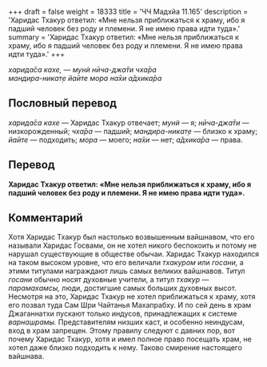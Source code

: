 +++
draft = false
weight = 18333
title = 'ЧЧ Мадхйа 11.165'
description = 'Харидас Тхакур ответил: «Мне нельзя приближаться к храму, ибо я падший человек без роду и племени. Я не имею права идти туда».'
summary = 'Харидас Тхакур ответил: «Мне нельзя приближаться к храму, ибо я падший человек без роду и племени. Я не имею права идти туда».'
+++

_харида̄са кахе, — мун̃и нӣча-джа̄ти чха̄ра  
мандира-никат̣е йа̄ите мора на̄хи а̄дхика̄ра_

## Пословный перевод

_харида̄са_ _кахе_ — Харидас Тхакур отвечает; _мун̃и_ — я; _нӣча_\-_джа̄ти_ — низкорожденный; _чха̄ра_ — падший; _мандира_\-_никат̣е_ — близко к храму; _йа̄ите_ — подходить; _мора_ — моего; _на̄хи_ — нет; _а̄дхика̄ра_ — права.

## Перевод

**Харидас Тхакур ответил: «Мне нельзя приближаться к храму, ибо я падший человек без роду и племени. Я не имею права идти туда».**

## Комментарий

Хотя Харидас Тхакур был настолько возвышенным вайшнавом, что его называли Харидас Госвами, он не хотел никого беспокоить и потому не нарушал существующие в обществе обычаи. Харидас Тхакур находился на таком высоком уровне, что его величали _тхакуром_ или _госани,_ а этими титулами награждают лишь самых великих вайшнавов. Титул _госани_ обычно носят духовные учители, а титул _тхакур — парамахамсы,_ люди, достигшие самых больших духовных высот. Несмотря на это, Харидас Тхакур не хотел приближаться к храму, хотя его позвал туда Сам Шри Чайтанья Махапрабху. И по сей день в храм Джаганнатхи пускают только индусов, принадлежащих к системе _варнашрамы._ Представителям низших каст, и особенно неиндусам, вход в храм запрещен. Этому правилу следуют с давних пор, вот почему Харидас Тхакур, хотя и имел полное право посещать храм, не хотел даже близко подходить к нему. Таково смирение настоящего вайшнава.
